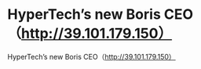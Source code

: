 # HyperTech’s new Boris CEO（http://39.101.179.150）

HyperTech’s new Boris CEO（http://39.101.179.150）